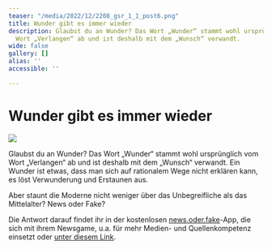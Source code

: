 ```yaml
---
teaser: "/media/2022/12/2208_gsr_1_1_post6.png"
title: Wunder gibt es immer wieder
description: Glaubst du an Wunder? Das Wort „Wunder“ stammt wohl ursprünglich vom
  Wort „Verlangen“ ab und ist deshalb mit dem „Wunsch“ verwandt.
wide: false
gallery: []
alias: ''
accessible: ''

---
```

# Wunder gibt es immer wieder

![](/media/2022/12/2208_gsr_1_1_post6.png)

Glaubst du an Wunder? Das Wort „Wunder“ stammt wohl ursprünglich vom Wort „Verlangen“ ab und ist deshalb mit dem „Wunsch“ verwandt. Ein Wunder ist etwas, dass man sich auf rationalem Wege nicht erklären kann, es löst Verwunderung und Erstaunen aus.

Aber staunt die Moderne nicht weniger über das Unbegreifliche als das Mittelalter? News oder Fake?

Die Antwort darauf findet ihr in der kostenlosen [news.oder.fake](https://www.facebook.com/newsoderfake?__cft__%5B0%5D=AZX34lJv4cjfyiAWJNNhmsH4fPZ69Q2-4JeuS8ytYQK1FGpYU7MFnkswm0rlGtwfUFd2h4ddnKkm7Hj2iymvIjSKtnZrETQF5LlbnDHsvzysYtUGT8HlGk6D2h5bxW2o1H6GVeLehPBZE7SrDsfNc6B9Px_BeFhomjZJVzTRTEVWUI9JSK4GL74BDhzAm4d4XVLWcDQSuiFdLRH8-aLgyNom&__tn__=-%5DK-R)-App, die sich mit ihrem Newsgame, u.a. für mehr Medien- und Quellenkompetenz einsetzt oder [unter diesem Link](https://headline.newsoderfake.de/wunsch-oder-wirklichkeit-gHAmhv).